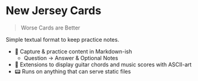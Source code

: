 # New Jersey Cards

> Worse Cards are Better

Simple textual format to keep practice notes.

- 📝 Capture & practice content in Markdown-ish
  - Question -> Answer & Optional Notes
- 🎼 Extensions to display guitar chords and music scores with ASCII-art
- 📟 Runs on anything that can serve static files

